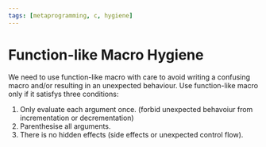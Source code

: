 ```yaml
---
tags: [metaprogramming, c, hygiene]
---
```


# Function-like Macro Hygiene

We need to use function-like macro with care to avoid writing a confusing macro
and/or resulting in an unexpected behaviour. Use function-like macro only if it
satisfys three conditions:

1. Only evaluate each argument once. (forbid unexpected behavoiur from
   incrementation or decrementation)
2. Parenthesise all arguments.
3. There is no hidden effects (side effects or unexpected control flow).
